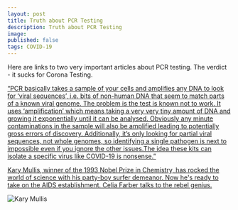 ```yaml
---
layout: post
title: Truth about PCR Testing
description: Truth about PCR Testing
image: 
published: false
tags: COVID-19
---
```


Here are links to two very important articles about PCR testing.  The verdict - it sucks for Corona Testing.



[“PCR basically takes a sample of your cells and amplifies any DNA to look for ‘viral sequences’, i.e. bits of non-human DNA that seem to match parts of a known viral genome. The problem is the test is known not to work. It uses ‘amplification’ which means taking a very very tiny amount of DNA and growing it exponentially until it can be analysed. Obviously any minute contaminations in the sample will also be amplified leading to potentially gross errors of discovery. Additionally, it’s only looking for partial viral sequences, not whole genomes, so identifying a single pathogen is next to impossible even if you ignore the other issues.The idea these kits can isolate a specific virus like COVID-19 is nonsense.”](https://www.weblyf.com/2020/05/coronavirus-the-truth-about-pcr-test-kit-from-the-inventor-and-other-experts/)

[Kary Mullis, winner of the 1993 Nobel Prize in Chemistry, has rocked the world of science with his party-boy surfer demeanor. Now he's ready to take on the AIDS establishment. Celia Farber talks to the rebel genius.](http://aidswiki.net/index.php?title=Document:Farber_interviews_Mullis)

![Kary Mullis](https://lh3.googleusercontent.com/1j1LZwQTkhnLMThyZg9DnTSoHjmQTE6Cl6ZL-WzVTFA5qUCAWeBEZzEBVFS8DuM6xbCydH2M4lS-TdCsRW_dDqH0ttKOPIGUq1E-AU6LHHYP63-QFmU=w1280)